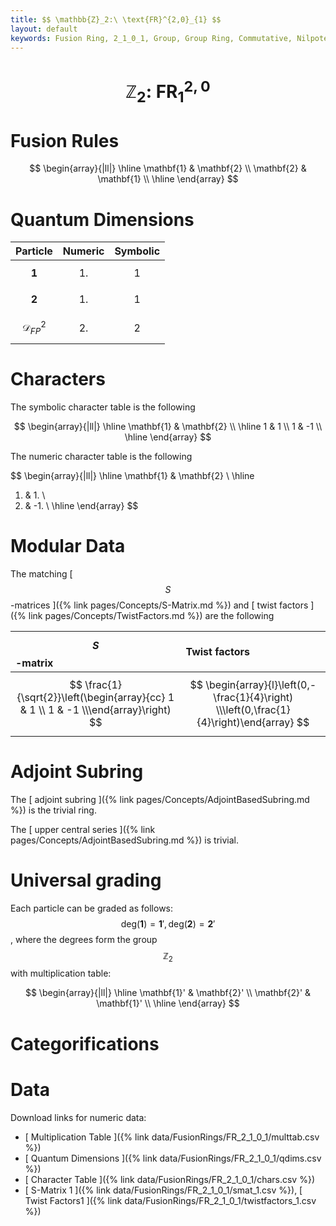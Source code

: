 ```yaml
---
title: $$ \mathbb{Z}_2:\ \text{FR}^{2,0}_{1} $$
layout: default
keywords: Fusion Ring, 2_1_0_1, Group, Group Ring, Commutative, Nilpotent
---
```

# $$ \mathbb{Z}_2:\ \text{FR}^{2,0}_{1} $$


# Fusion Rules

$$
\begin{array}{|ll|}
\hline
 \mathbf{1} & \mathbf{2} \\
 \mathbf{2} & \mathbf{1} \\
\hline
\end{array}
$$


# Quantum Dimensions

| Particle | Numeric | Symbolic |
| :------ | :------ | :------ |
| $$ \mathbf{1} $$ | $$ 1. $$ | $$ 1 $$ |
| $$ \mathbf{2} $$ | $$ 1. $$ | $$ 1 $$ |
| $$ \mathcal{D}_{FP}^2 $$ | $$ 2. $$ | $$ 2 $$ |

# Characters

The symbolic character table is the following

$$
\begin{array}{|ll|}
\hline
 \mathbf{1} & \mathbf{2} \\
\hline
 1 & 1 \\
 1 & -1 \\
\hline
\end{array}
$$

The numeric character table is the following

$$
\begin{array}{|ll|}
\hline
 \mathbf{1} & \mathbf{2} \\
\hline
 1. & 1. \\
 1. & -1. \\
\hline
\end{array}
$$

# Modular Data

The matching [ $$ S $$-matrices ]({% link pages/Concepts/S-Matrix.md %}) and [ twist factors ]({% link pages/Concepts/TwistFactors.md %}) are the following

| $$ S $$-matrix | Twist factors |
| :------ | :------ |
| $$ \frac{1}{\sqrt{2}}\left(\begin{array}{cc} 1 & 1 \\ 1 & -1 \\\end{array}\right) $$ | $$ \begin{array}{l}\left(0,-\frac{1}{4}\right) \\\left(0,\frac{1}{4}\right)\end{array} $$ |

# Adjoint Subring

The [ adjoint subring ]({% link pages/Concepts/AdjointBasedSubring.md %}) is the trivial ring.

The [ upper central series ]({% link pages/Concepts/AdjointBasedSubring.md %}) is trivial.

# Universal grading

Each particle can be graded as follows: $$ \text{deg}(\mathbf{1}) = \mathbf{1}', \text{deg}(\mathbf{2}) = \mathbf{2}' $$, where the degrees form the group $$ \mathbb{Z}_2 $$ with multiplication table:

$$
\begin{array}{|ll|}
\hline
 \mathbf{1}' & \mathbf{2}' \\
 \mathbf{2}' & \mathbf{1}' \\
\hline
\end{array}
$$

# Categorifications



# Data

Download links for numeric data:

* [ Multiplication Table ]({% link data/FusionRings/FR_2_1_0_1/multtab.csv %})
* [ Quantum Dimensions ]({% link data/FusionRings/FR_2_1_0_1/qdims.csv %})
* [ Character Table ]({% link data/FusionRings/FR_2_1_0_1/chars.csv %})
* [ S-Matrix 1 ]({% link data/FusionRings/FR_2_1_0_1/smat_1.csv %}), [ Twist Factors1 ]({% link data/FusionRings/FR_2_1_0_1/twistfactors_1.csv %})